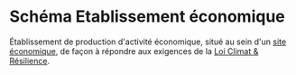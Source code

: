 # Schéma Etablissement économique

Établissement de production d'activité économique, situé au sein d'un [site économique](https://github.com/cnigfr/schema-sites-economiques/tree/main/schema/site-eco), de façon à répondre aux exigences de la [Loi Climat & Résilience](https://www.legifrance.gouv.fr/jorf/article_jo/JORFARTI000043957249).




